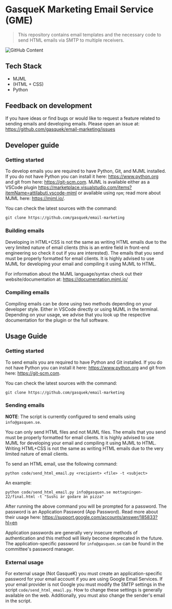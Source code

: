 # GasqueK Marketing Email Service (GME)
> This repository contains email templates and the necessary code to send HTML emails via SMTP to multiple receivers. 

![GitHub Content](https://user-images.githubusercontent.com/42417723/194566766-91d19f39-8071-46f3-80a8-6721aa32e2dc.jpg)

## Tech Stack

- MJML
- (HTML + CSS)
- Python

## Feedback on development
If you have ideas or find bugs or would like to request a feature related to sending emails and developing emails. Please open an issue at: 
https://github.com/gasquek/email-marketing/issues

## Developer guide

### Getting started
To develop emails you are required to have Python, Git, and MJML installed. If you do not have Python you can install it here: https://www.python.org and git from here: https://git-scm.com. MJML is available either as a VSCode plugin https://marketplace.visualstudio.com/items?itemName=attilabuti.vscode-mjml or available using `npm`; read more about MJML here: https://mjml.io/.

You can check the latest sources with the command:
```
git clone https://github.com/gasquek/email-marketing
```
### Building emails
Developing in HTML+CSS is not the same as writing HTML emails due to the very limited nature of email clients (this is an entire field in front-end engineering so check it out if you are interested). The emails that you send must be properly formatted for email clients. It is highly advised to use MJML for developing your email and compiling it using MJML to HTML. 

For information about the MJML language/syntax check out their website/documentation at: https://documentation.mjml.io/
### Compiling emails
Compiling emails can be done using two methods depending on your developer style. Either in VSCode directly or using MJML in the terminal. Depending on your usage, we advise that you look up the respective documentation for the plugin or the full software.

## Usage Guide

### Getting started
To send emails you are required to have Python and Git installed. If you do not have Python you can install it here: https://www.python.org and git from here: https://git-scm.com. 


You can check the latest sources with the command:
```
git clone https://github.com/gasquek/email-marketing
```

### Sending emails
__NOTE__: The script is currently configured to send emails using `info@gasquen.se`. 

You can only send HTML files and not MJML files. The emails that you send must be properly formatted for email clients. It is highly advised to use MJML for developing your email and compiling it using MJML to HTML. Writing HTML+CSS is not the same as writing HTML emails due to the very limited nature of email clients.


To send an HTML email, use the following command:
```
python code/send_html_email.py <recipient> <file> -t <subject>
```

An example:
```
python code/send_html_email.py info@gasquen.se mottagningen-22/final.html -t "Sushi är godare än pizza"
```

After running the above command you will be prompted for a password. The password is an Application Password (App Password). Read more about their usage here: https://support.google.com/accounts/answer/185833?hl=en

Application passwords are generally very insecure methods of authentication and this method will likely become deprecated in the future. The application-specific password for `info@gasquen.se` can be found in the committee's password manager. 

### External usage
For external usage (Not GasqueK) you must create an application-specific password for your email account if you are using Google Email Services. If your email provider is not Google you must modify the SMTP settings in the script `code/send_html_email.py`. How to change these settings is generally available on the web. Additionally, you must also change the sender's email in the script.
